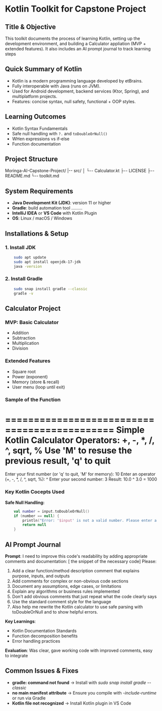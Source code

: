 # Kotlin Toolkit for Capstone Project 

## Title & Objective
This toolkit documents the process of learning Kotlin, setting up the development environment, and building a Calculator appliation (MVP + extended features). It also includes an AI prompt journal to track learning steps

## Quick Summary of Kotlin
- Kotlin is a modern programming language developed by etBrains.
- Fully interoperable with Java (runs on JVM).
- Used for Android development, backend services (Ktor, Spring), and multiplatform projects.
- Features: concise syntax, null safety, functional + OOP styles.

## Learning Outcomes
- Kotlin Syntax Fundamentals
- Safe null handling with `?.` and `toDoubleOrNull()`
- WHen expressions vs if-else
- Function documentation

## Project Structure
Moringa-AI-Capstone-Project/
|-- src/
│   └-- Calculator.kt
├-- LICENSE
├-- README.md
└-- toolkit.md

## System Requirements
- **Java Development Kit (JDK)**: version 11 or higher
- **Gradle**: build automation tool .........
- **IntelliJ IDEA** or **VS Code** with Kotlin Plugin
- **OS**: Linux / macOS / Windows

## Installations & Setup

### 1. Install JDK
```bash
    sudo apt update
    sudo apt install openjdk-17-jdk
    java -version
```

### 2. Install Gradle
```bash
    sudo snap install gradle --classic
    gradle -v
```

## Calculator Project

### MVP: Basic Calculator
- Addition
- Subtraction
- Multiplication
- Division

### Extended Features
- Square root
- Power (exponent)
- Memory (store & recall)
- User menu (loop until exit)

### Sample of the Function

=============================================
Simple Kotlin Calculator
Operators: +, -, *, /, ^, sqrt, %
Use 'M' to resuse the previous result, 'q' to quit
=============================================
Enter your first number (or 'q' to quit, 'M' for memory): 10
Enter an operator (+, -, *, /, ^, sqrt, %): ^
Enter your second number: 3
Result: 10.0 ^ 3.0 = 1000

### Key Kotlin Cocepts Used
**Safe Null Handling:**
```kotlin
    val number = input.toDoubleOrNull()
    if (number == null) {
        println("Error: '$input' is not a valid number. Please enter a numeric value.")
        return null
    }
```

## AI Prompt Journal
**Prompt**: I need to improve this code's readability by adding appropriate comments and documentation: [ the snippet of the necessary code] 
Please: 
1. Add a clear function/method description comment that explains purpose, inputs, and outputs 
2. Add comments for complex or non-obvious code sections 
3. Document any assumptions, edge cases, or limitations 
4. Explain any algorithms or business rules implemented 
5. Don't add obvious comments that just repeat what the code clearly says 
6. Use the standard comment style for the language
7. Also help me rewrite the Kotlin calculator to use safe parsing with toDoubleOrNull and to show helpful errors.

**Key Learnings**:
- Kotlin Documentation Standards
- Function decomposition benefits
- Error handling practices

**Evaluation**: Was clear, gave working code with improved comments, easy to integrate

## Common Issues & Fixes
- **gradle: command not found** -> Install with *sudo snap install gradle --classic*
- **no main manifest attribute** -> Ensure you compile with *-include-runtime* or run via Gradle
- **Kotlin file not recognized** -> Install Kotlin plugin in VS Code






